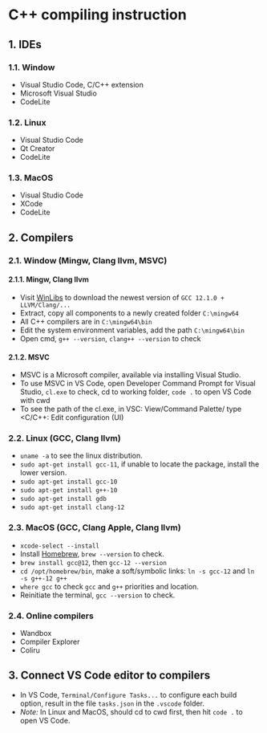 # C++ compiling instruction

## 1. IDEs
### 1.1. Window
- Visual Studio Code, C/C++ extension
- Microsoft Visual Studio
- CodeLite
    
### 1.2. Linux
- Visual Studio Code
- Qt Creator
- CodeLite
  
### 1.3. MacOS
- Visual Studio Code
- XCode
- CodeLite


## 2. Compilers

### 2.1. Window (Mingw, Clang llvm, MSVC)

#### 2.1.1. Mingw, Clang llvm
- Visit [WinLibs](https://winlibs.com/) to download the newest version of `GCC 12.1.0 + LLVM/Clang/...`
- Extract, copy all components to a newly created folder `C:\mingw64`
- All C++ compilers are in `C:\mingw64\bin`
- Edit the system environment variables, add the path `C:\mingw64\bin`
- Open cmd, `g++ --version`, `clang++ --version` to check
#### 2.1.2. MSVC
- MSVC is a Microsoft compiler, available via installing Visual Studio.
- To use MSVC in VS Code, open Developer Command Prompt for Visual Studio, `cl.exe` to check, cd to working folder, `code .` to open VS Code with cwd
- To see the path of the cl.exe, in VSC: View/Command Palette/ type <C/C++: Edit configuration (UI)

### 2.2. Linux (GCC, Clang llvm)
- `uname -a` to see the linux distribution.
- `sudo apt-get install gcc-11`, if unable to locate the package, install the lower version.
- `sudo apt-get install gcc-10`
- `sudo apt-get install g++-10`
- `sudo apt-get install gdb`
- `sudo apt-get install clang-12`

### 2.3. MacOS (GCC, Clang Apple, Clang llvm)
- `xcode-select --install`
- Install [Homebrew](https://brew.sh/), `brew --version` to check.
- `brew install gcc@12`, then `gcc-12 --version`
- `cd /opt/homebrew/bin`, make a soft/symbolic links: `ln -s gcc-12` and `ln -s g++-12 g++`
- `where gcc` to check `gcc` and `g++` priorities and location.
- Reinitiate the terminal, `gcc --version` to check.

### 2.4. Online compilers
- Wandbox
- Compiler Explorer
- Coliru
  
## 3. Connect VS Code editor to compilers
- In VS Code, `Terminal/Configure Tasks...` to configure each build option, result in the file `tasks.json` in the `.vscode` folder.
- _Note:_ In Linux and MacOS, should cd to cwd first, then hit `code .` to open VS Code.